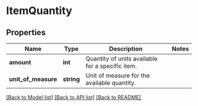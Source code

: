 # ItemQuantity

## Properties
Name | Type | Description | Notes
------------ | ------------- | ------------- | -------------
**amount** | **int** | Quantity of units available for a specific item. | 
**unit_of_measure** | **string** | Unit of measure for the available quantity. | 

[[Back to Model list]](../README.md#documentation-for-models) [[Back to API list]](../README.md#documentation-for-api-endpoints) [[Back to README]](../README.md)


